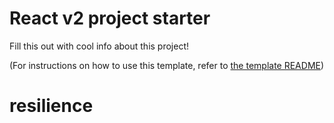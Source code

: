 # React v2 project starter
Fill this out with cool info about this project!

(For instructions on how to use this template, refer to [the template README](https://github.com/sfchronicle/gatsby-newsapp))

# resilience
